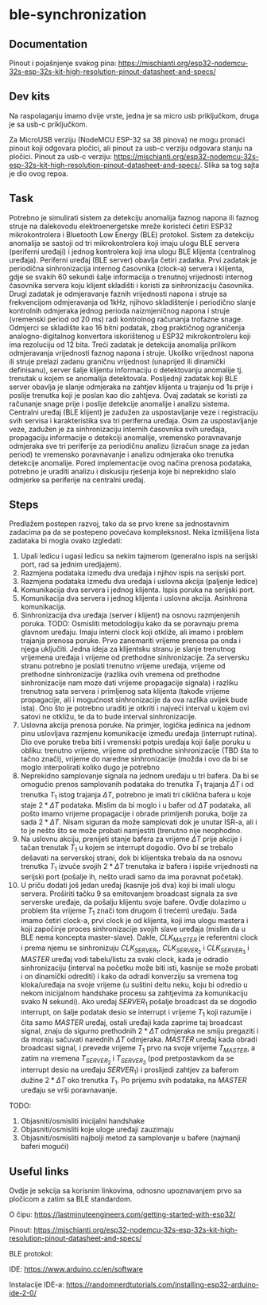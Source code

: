 # ble-synchronization

## Documentation

Pinout i pojašnjenje svakog pina: https://mischianti.org/esp32-nodemcu-32s-esp-32s-kit-high-resolution-pinout-datasheet-and-specs/

## Dev kits

Na raspolaganju imamo dvije vrste, jedna je sa micro usb priključkom, druga je sa usb-c priključkom. 

Za MicroUSB verziju (NodeMCU ESP-32 sa 38 pinova) ne mogu pronaći pinout koji odgovara pločici, ali pinout za usb-c verziju odgovara stanju na pločici. Pinout za usb-c verziju: https://mischianti.org/esp32-nodemcu-32s-esp-32s-kit-high-resolution-pinout-datasheet-and-specs/. Slika sa tog sajta je dio ovog repoa.

## Task

Potrebno je simulirati sistem za detekciju anomalija faznog napona ili faznog struje na dalekovodu elektroenergetske mreže koristeći četiri ESP32 mikrokontrolera i Bluetooth Low Energy (BLE) protokol. Sistem za detekciju anomalija se sastoji od tri mikrokontrolera koji imaju ulogu BLE servera (periferni uređaji) i jednog kontrolera koji ima ulogu BLE klijenta (centralnog uređaja). Periferni uređaj (BLE server) obavlja četiri zadatka. Prvi zadatak je periodična sinhronizacija internog časovnika (clock-a) servera i klijenta, gdje se svakih 60 sekundi šalje informacija o trenutnoj vrijednosti internog časovnika servera koju klijent skladišti i koristi za sinhronizaciju časovnika. Drugi zadatak je odmjeravanje faznih vrijednosti napona i struje sa frekvencijom odmjeravanja od 1kHz, njihovo skladištenje i periodično slanje kontrolnih odmjeraka jednog perioda naizmjeničnog napona i struje (vremenski period od 20 ms) radi kontrolnog računanja trofazne snage. Odmjerci se skladište kao 16 bitni podatak, zbog praktičnog ograničenja analogno-digitalnog konvertora iskorištenog u ESP32 mikrokontroleru koji ima rezoluciju od 12 bita. Treći zadatak je detekcija anomalija prilikom odmjeravanja vrijednosti faznog napona i struje. Ukoliko vrijednost napona ili struje prelazi zadanu graničnu vrijednost (unaprijed ili dinamički definisanu), server šalje klijentu informaciju o detektovanju anomalije tj. trenutak u kojem se anomalija detektovala. Posljednji zadatak koji BLE server obavlja je slanje odmjeraka na zahtjev klijenta u trajanju od 1s prije i poslije trenutka koji je poslan kao dio zahtjeva. Ovaj zadatak se koristi za računanje snage  prije i poslije detekcije anomalije i analizu sistema. Centralni uređaj (BLE klijent) je zadužen za uspostavljanje veze i registraciju svih servisa i karakteristika sva tri periferna uređaja. Osim za uspostavljanje veze, zadužen je za sinhronizaciju internih časovnika svih uređaja, propagaciju informacije o detekciji anomalije, vremensko poravnavanje odmjeraka sve tri periferije za periodičnu analizu (izračun snage za jedan period) te vremensko poravnavanje i analizu odmjeraka oko trenutka detekcije anomalije.
Pored implementacije ovog načina prenosa podataka, potrebno je uraditi analizu i diskusiju rješenja koje bi neprekidno slalo odmjerke sa periferije na centralni uređaj.

## Steps

Predlažem postepen razvoj, tako da se prvo krene sa jednostavnim zadacima pa da se postepeno povećava kompleksnost. Neka izmišljena lista zadataka bi mogla ovako izgledati: 

1. Upali ledicu i ugasi ledicu sa nekim tajmerom (generalno ispis na serijski port, rad sa jednim uredjajem).
2. Razmjena podataka između dva uređaja i njihov ispis na serijski port.
3. Razmjena podataka između dva uređaja i uslovna akcija (paljenje ledice)
4. Komunikacija dva servera i jednog klijenta. Ispis poruka na serijski port.
5. Komunikacija dva servera i jednog klijenta i uslovna akcija. Asinhrona komunikacija.
6. Sinhronizacija dva uređaja (server i klijent) na osnovu razmjenjenih poruka. TODO: Osmisliti metodologiju kako da se poravnaju prema glavnom uređaju. Imaju interni clock koji otkliže, ali imamo i problem trajanja prenosa poruke. Prvo zanemariti vrijeme prenosa pa onda i njega uključiti. Jedna ideja za klijentsku stranu je slanje trenutnog vrijemena uređaja i vrijeme od prethodne sinhronizacije. Za serversku stranu potrebno je poslati trenutno vrijeme uređaja, vrijeme od prethodne sinhronizacije (razlika ovih vremena od prethodne sinhronizacije nam moze dati vrijeme propagacije signala) i razliku trenutnog sata servera i primljenog sata klijenta (takođe vrijeme propagacije, ali i mogućnost sinhronizacije da ova razlika uvijek bude ista). Ono što je potrebno uraditi je otkriti i najveći interval u kojem ovi satovi ne otkližu, te da to bude interval sinhronizacije. 
7. Uslovna akcija prenosa poruke. Na primjer, logička jedinica na jednom pinu uslovljava razmjenu komunikacije između uređaja (interrupt rutina). Dio ove poruke treba biti i vremenski potpis uređaja koji šalje poruku u obliku: trenutno vrijeme, vrijeme od prethodne sinhronizacije (TBD šta to tačno znači), vrijeme do naredne sinhronizacije (možda i ovo da bi se moglo interpolirati koliko dugo je potrebno
8. Neprekidno samplovanje signala na jednom uređaju u tri bafera. Da bi se omogućio prenos samplovanih podataka do trenutka $T_{1}$ trajanja $\Delta T$ i od trenutka $T_{1}$ istog trajanja $\Delta T$, potrebno je imati tri ciklična bafera u koje staje $2 * \Delta T$ podataka. Mislim da bi moglo i u bafer od $\Delta T$ podataka, ali pošto imamo vrijeme propagacije i obrade primljenih poruka, bolje za sada $2 * \Delta T$. Nisam siguran da može samplovati dok je unutar ISR-a, ali i to je nešto što se može probati namjestiti (trenutno nije neophodno.
9. Na uslovnu akciju, prenijeti stanje bafera za vrijeme $\Delta T$ prije akcije i tačan trenutak $T_{1}$ u kojem se interrupt dogodio. Ovo bi se trebalo dešavati na serverskoj strani, dok bi klijentska trebala da na osnovu trenutka $T_{1}$ izvuče svojih $2 * \Delta T$ trenutaka iz bafera i ispiše vrijednosti na serijski port (pošalje ih, nešto uradi samo da ima poravnat početak).
10. U priču dodati još jedan uređaj (kasnije još dva) koji bi imali ulogu servera. Proširiti tačku 9 sa emitovanjem broadcast signala za sve serverske uređaje, da pošalju klijentu svoje bafere. Ovdje dolazimo u problem šta vrijeme $T_{1}$ znači tom drugom (i trećem) uređaju. Sada imamo četiri clock-a, prvi clock je od klijenta, koji ima ulogu mastera i koji započinje proces sinhronizacije svojih slave uređaja (mislim da u BLE nema koncepta master-slave). Dakle, $CLK_{MASTER}$ je referentni clock i prema njemu se sinhronizuju $CLK_{SERVER_1}$, $CLK_{SERVER_2}$ i $CLK_{SERVER_3}$ i $MASTER$ uređaj vodi tabelu/listu za svaki clock, kada je odradio sinhronizaciju (interval na početku može biti isti, kasnije se može probati i on dinamički odrediti) i kako da odradi konverziju sa vremena tog kloka/uređaja na svoje vrijeme (u suštini deltu neku, koju bi odredio u nekom inicijalnom handshake procesu sa zahtjevima za komunikaciju svako N sekundi). Ako uređaj $SERVER_1$ pošalje broadcast da se dogodio interrupt, on šalje podatak desio se interrupt i vrijeme $T_{1}$ koji razumije i čita samo $MASTER$ uređaj, ostali uređaji kada zaprime taj broadcast signal, znaju da sigurno prethodnih $2 * \Delta T$ odmjeraka ne smiju pregaziti i da moraju sačuvati narednih $\Delta T$ odmjeraka. $MASTER$ uređaj kada obradi broadcast signal, i prevede vrijeme $T_{1}$ prvo na svoje vrijeme $T_{MASTER}$, a zatim na vremena $T_{SERVER_2}$ i $T_{SERVER_3}$ (pod pretpostavkom da se interrupt desio na uređaju $SERVER_1$) i proslijedi zahtjev za baferom dužine $2 * \Delta T$ oko trenutka $T_{1}$. Po prijemu svih podataka, na $MASTER$ uređaju se vrši poravnavanje.


TODO:

1. Objasniti/osmisliti inicijalni handshake
2. Objasniti/osmisliti koje uloge uređaji zauzimaju
3. Objasniti/osmisliti najbolji metod za samplovanje u bafere (najmanji baferi mogući)

## Useful links

Ovdje je sekcija sa korisnim linkovima, odnosno upoznavanjem prvo sa pločicom a zatim sa BLE standardom.

O čipu: https://lastminuteengineers.com/getting-started-with-esp32/

Pinout: https://mischianti.org/esp32-nodemcu-32s-esp-32s-kit-high-resolution-pinout-datasheet-and-specs/

BLE protokol: 

IDE: https://www.arduino.cc/en/software

Instalacije IDE-a: https://randomnerdtutorials.com/installing-esp32-arduino-ide-2-0/


